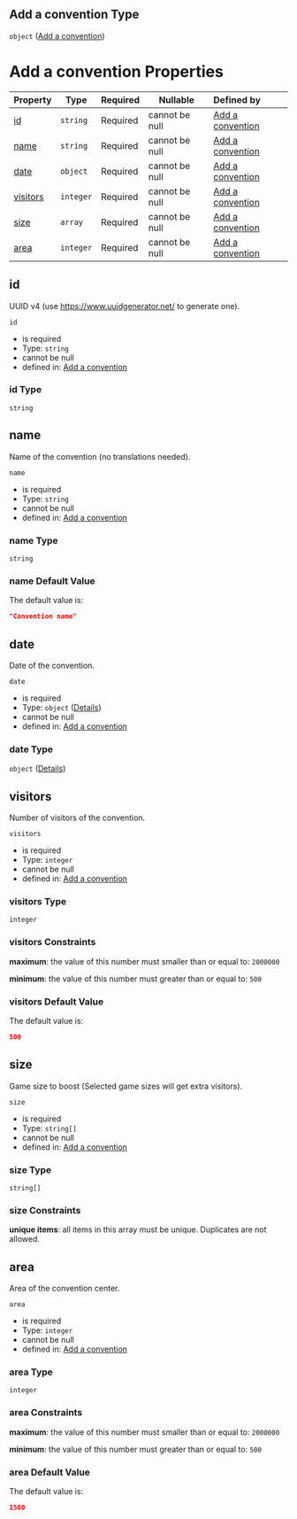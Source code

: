 ## Add a convention Type

`object` ([Add a convention](add-convention.md))

# Add a convention Properties

| Property              | Type      | Required | Nullable       | Defined by                                                                                           |
| :-------------------- | --------- | -------- | -------------- | :--------------------------------------------------------------------------------------------------- |
| [id](#id)             | `string`  | Required | cannot be null | [Add a convention](add-convention-properties-id.md "add-convention.json#/properties/id")             |
| [name](#name)         | `string`  | Required | cannot be null | [Add a convention](add-convention-properties-name.md "add-convention.json#/properties/name")         |
| [date](#date)         | `object`  | Required | cannot be null | [Add a convention](add-convention-properties-date.md "add-convention.json#/properties/date")         |
| [visitors](#visitors) | `integer` | Required | cannot be null | [Add a convention](add-convention-properties-visitors.md "add-convention.json#/properties/visitors") |
| [size](#size)         | `array`   | Required | cannot be null | [Add a convention](add-convention-properties-size.md "add-convention.json#/properties/size")         |
| [area](#area)         | `integer` | Required | cannot be null | [Add a convention](add-convention-properties-area.md "add-convention.json#/properties/area")         |

## id

UUID v4 (use <https://www.uuidgenerator.net/> to generate one).


`id`

-   is required
-   Type: `string`
-   cannot be null
-   defined in: [Add a convention](add-convention-properties-id.md "add-convention.json#/properties/id")

### id Type

`string`

## name

Name of the convention (no translations needed).


`name`

-   is required
-   Type: `string`
-   cannot be null
-   defined in: [Add a convention](add-convention-properties-name.md "add-convention.json#/properties/name")

### name Type

`string`

### name Default Value

The default value is:

```json
"Convention name"
```

## date

Date of the convention.


`date`

-   is required
-   Type: `object` ([Details](add-convention-properties-date.md))
-   cannot be null
-   defined in: [Add a convention](add-convention-properties-date.md "add-convention.json#/properties/date")

### date Type

`object` ([Details](add-convention-properties-date.md))

## visitors

Number of visitors of the convention.


`visitors`

-   is required
-   Type: `integer`
-   cannot be null
-   defined in: [Add a convention](add-convention-properties-visitors.md "add-convention.json#/properties/visitors")

### visitors Type

`integer`

### visitors Constraints

**maximum**: the value of this number must smaller than or equal to: `2000000`

**minimum**: the value of this number must greater than or equal to: `500`

### visitors Default Value

The default value is:

```json
500
```

## size

Game size to boost (Selected game sizes will get extra visitors).


`size`

-   is required
-   Type: `string[]`
-   cannot be null
-   defined in: [Add a convention](add-convention-properties-size.md "add-convention.json#/properties/size")

### size Type

`string[]`

### size Constraints

**unique items**: all items in this array must be unique. Duplicates are not allowed.

## area

Area of the convention center.


`area`

-   is required
-   Type: `integer`
-   cannot be null
-   defined in: [Add a convention](add-convention-properties-area.md "add-convention.json#/properties/area")

### area Type

`integer`

### area Constraints

**maximum**: the value of this number must smaller than or equal to: `2000000`

**minimum**: the value of this number must greater than or equal to: `500`

### area Default Value

The default value is:

```json
1500
```
